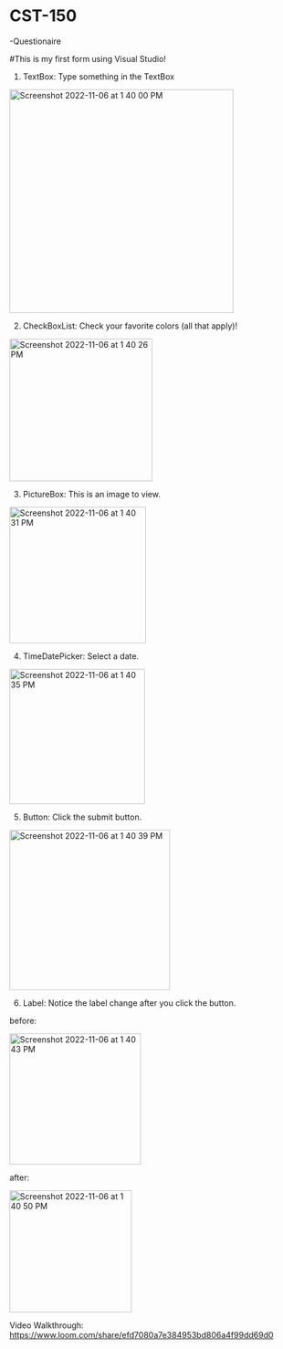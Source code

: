 # CST-150
-Questionaire

#This is my first form using Visual Studio!

1. TextBox: Type something in the TextBox
<img width="392" alt="Screenshot 2022-11-06 at 1 40 00 PM" src="https://user-images.githubusercontent.com/102087890/200200327-bb868310-b620-43ed-b42e-a5f17eced36e.png">

2. CheckBoxList: Check your favorite colors (all that apply)!
<img width="250" alt="Screenshot 2022-11-06 at 1 40 26 PM" src="https://user-images.githubusercontent.com/102087890/200200306-3c750132-41b9-40eb-98ea-a505c26e38b5.png">

3. PictureBox: This is an image to view.
<img width="239" alt="Screenshot 2022-11-06 at 1 40 31 PM" src="https://user-images.githubusercontent.com/102087890/200200334-0f4b0ad1-4f8f-4268-aff6-f0bdc5d72737.png">

4. TimeDatePicker: Select a date.
<img width="237" alt="Screenshot 2022-11-06 at 1 40 35 PM" src="https://user-images.githubusercontent.com/102087890/200200231-02a11938-4f9e-4b6a-ba91-2b7671664a9c.png">

5. Button: Click the submit button.
<img width="281" alt="Screenshot 2022-11-06 at 1 40 39 PM" src="https://user-images.githubusercontent.com/102087890/200200256-02dc4b90-939e-44ae-9617-c90de11f2e0c.png">

6. Label: Notice the label change after you click the button.

before:

<img width="230" alt="Screenshot 2022-11-06 at 1 40 43 PM" src="https://user-images.githubusercontent.com/102087890/200200262-7434b932-2464-4821-ad64-08ca1c064d39.png">

after:

<img width="214" alt="Screenshot 2022-11-06 at 1 40 50 PM" src="https://user-images.githubusercontent.com/102087890/200200288-0b4bf0e3-1067-4b25-8928-3cf86203366d.png">


Video Walkthrough:
https://www.loom.com/share/efd7080a7e384953bd806a4f99dd69d0
